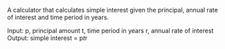 A calculator that calculates simple interest given the principal, annual rate of interest and time period in years.

Input:
p, principal amount
t, time period in years
r, annual rate of interest
Output:
simple interest = p*t*r
